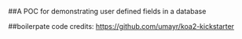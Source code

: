 ##A POC for demonstrating user defined fields in a database



##boilerpate code credits: https://github.com/umayr/koa2-kickstarter
